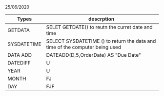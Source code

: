 25/06/2020             

|   Types   |descrption       |   
|     -----   |       ----    |  
| GETDATA | SELET GETDATE() to reutn the curret date and time   | 
| SYSDATETIME | SELECT SYSDATETIME () to return the data and time of the computer being used|
| DATA ADD| DATEADD(D,5,OrderDate) AS "Due Date"|
| DATEDIFF| U|
| YEAR | U| 
| MONTH | FJ|
| DAY | FJF|
